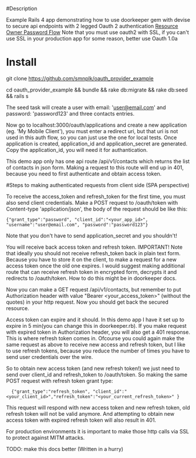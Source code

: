 #Description 

Example Rails 4 app demonstrating how to use doorkeeper gem with devise 
to secure api endpoints with 2 legged Oauth 2 authentication [Resource Owner Password Flow](http://oauthbible.com/#oauth-2-two-legged)
Note that you must use oauth2 with SSL, if you can't use SSL in your production app for some reason, better use Oauth 1.0a


# Install

git clone https://github.com/smnplk/oauth_provider_example

cd oauth_provider_example && bundle && rake db:migrate && rake db:seed && rails s

The seed task will create a user with email: 'user@email.com' and password: 'password123' and  three contacts entries. 

Now go to localhost:3000/oauth/applications and create a new application (eg. 'My Mobile Client'), you must enter a redirect uri, but that uri is not used in this auth flow, so you can just use the one for local tests. Once application is created, application_id and application_secret are generated. Copy the application_id, you will need it for authantication.


This demo app only has one api route /api/v1/contacts which returns the list of contacts in json form. Making a request to this route will end up in 401, because you need to first authenticate and obtain access token.

#Steps to making authenticated requests from client side (SPA perspective)

To receive the access_token and refresh_token for the first time, you must also send client credentials. 
Make a POST request to /oauth/token with Content-type 'application/json', the body of the request should be like this: 

```
{"grant_type":"password", "client_id":"<your_app_id>", "username":"user@email.com", "password":"password123"}
```

Note that you don't have to send application_secret and you shouldn't!



You will receive back access token and refresh token. 
IMPORTANT! Note that ideally you should not receive refresh_token back in plain text form. Because you have to store it on the client, to make a request for a new access token once the old one expires. I would suggest making additional route that can receive refresh token in encrypted form, decrypts it and redirects to /oauth/token. How to do this might be in doorkeeper docs. 


Now you can make a GET request /api/v1/contacts, but remember to put Authorization header with value "Bearer <your_access_token>" (without the quotes) in your http request. Now you should get back the secured resource. 


Access token can expire and it should. In this demo app I have it set up to expire in 5 min(you can change this in doorkeeper.rb). If you make request with expired token in Authorization header, you will also get a 401 response. This is where refresh token comes in. Ofcourse you could again make the same request as above to receive new access and refresh token, but I like to use refresh tokens, because you reduce the number of times you have to send user credentials over the wire. 

So to obtain new access token (and new refresh token!) we just need to send over client_id and refresh_token to /oauth/token. So making the same POST request with refresh token grant type: 

```
  {"grant_type":"refresh_token", "client_id":"<your_client_id>","refresh_token":"<your_current_refresh_token>" }
```

This request will respond with new access token and new refresh token, old refresh token will not be valid anymore. And attempting to obtain new access token with expired refresh token will also result in 401. 

For production environments it is important to make those http calls via SSL to protect against MITM attacks. 

TODO: make this docs better (Written in a hurry)

